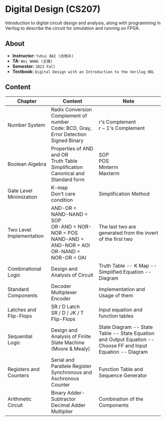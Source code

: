 # Digital Design (CS207)

Introduction to digital circuit design and analysis, along with programming in Verilog to describe the circuit for simulation and running on FPGA.

## About

- **Instructor:** `Yuhui BAI (白雨卉)`
- **TA:** `Wei WANG (王薇)`
- **Semester:** `2023 Fall`
- **Textbook:** `Digital Design with an Introduction to the Verilog HDL`

## Content

| Chapter                  | Content                                                      | Note                                                         |
| ------------------------ | ------------------------------------------------------------ | ------------------------------------------------------------ |
| Number System            | Radix Conversion<br>Complement of number<br>Code: BCD, Gray, Error Detection<br>Signed Binary | $r$'s Complement<br>$r-1$'s Complement<br>                   |
| Boolean Algebra          | Properties of AND and OR<br>Truth Table<br>Simplification<br>Canonical and Standard form | SOP<br>POS<br>Minterm<br>Maxterm                             |
| Gate Level Minimization  | K-map<br>Don't care condition                                | Simplification Method                                        |
| Two Level Implementation | AND-OR = NAND-NAND = SOP<br>OR-AND = NOR-NOR = POS<br>NAND-AND = AND-NOR = AOI<br>OR-NAND = NOR-OR = OAI | The last two are generated from the invert of the first two  |
| Combinational Logic      | Design and Analysis of Circuit                               | Truth Table -- K Map -- Simplified Equation -- Diagram       |
| Standard Components      | Decoder<br>Multiplexer<br>Encoder                            | Implementation and Usage of them                             |
| Latches and Flip-Flops   | SR / D Latch<br>SR / D / JK / T Flip-Flops                   | Input equation and function tables                           |
| Sequential Logic         | Design and Analysis of Finite State Machine (Moore & Mealy)  | State Diagram -- State Table -- State Equation and Output Equation -- Choose FF and Input Equation -- Diagram |
| Registers and Counters   | Serial and Parallele Register<br>Synchronous and Aschronous Counter | Function Table and Sequence Generator                        |
| Arithmetic Circuit       | Binary Adder-Subtractor<br>Decimal Adder<br>Multiplier       | Combination of the Components                                |
